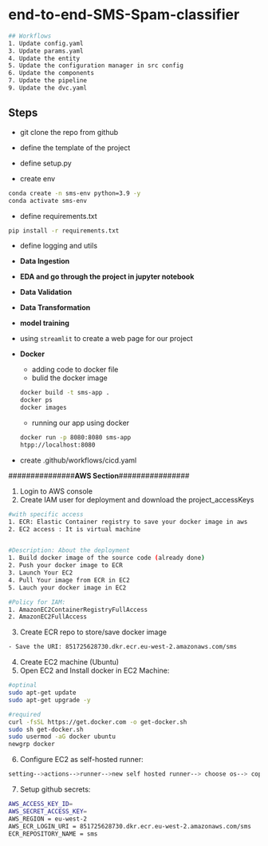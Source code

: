 # end-to-end-SMS-Spam-classifier

```bash
## Workflows
1. Update config.yaml
3. Update params.yaml
4. Update the entity
5. Update the configuration manager in src config
6. Update the components
7. Update the pipeline 
9. Update the dvc.yaml
```

## Steps

- git clone the repo from github

- define the template of the project

- define setup.py

- create env

```bash
conda create -n sms-env python=3.9 -y
conda activate sms-env
```

- define requirements.txt

```bash
pip install -r requirements.txt
```

- define logging and utils

- **Data Ingestion**

- **EDA and go through the project in jupyter notebook**

- **Data Validation**

- **Data Transformation**

- **model training**

- using `streamlit` to create a web page for our project

- **Docker**

    - adding code to docker file
    - bulid the docker image
    ```bash
    docker build -t sms-app .
    docker ps
    docker images
    ```
    - running our app using docker

    ```bash
    docker run -p 8080:8080 sms-app
    htpp://localhost:8080
    ```

- create .github/workflows/cicd.yaml


###############**AWS Section**################

1. Login to AWS console
2. Create IAM user for deployment and download the project_accessKeys

```bash
#with specific access
1. ECR: Elastic Container registry to save your docker image in aws
2. EC2 access : It is virtual machine


#Description: About the deployment
1. Build docker image of the source code (already done)
2. Push your docker image to ECR
3. Launch Your EC2 
4. Pull Your image from ECR in EC2
5. Lauch your docker image in EC2

#Policy for IAM:
1. AmazonEC2ContainerRegistryFullAccess
2. AmazonEC2FullAccess

```
3. Create ECR repo to store/save docker image
```bash
- Save the URI: 851725628730.dkr.ecr.eu-west-2.amazonaws.com/sms
```
4. Create EC2 machine (Ubuntu)
5. Open EC2 and Install docker in EC2 Machine:
```bash
#optinal
sudo apt-get update
sudo apt-get upgrade -y

#required
curl -fsSL https://get.docker.com -o get-docker.sh
sudo sh get-docker.sh
sudo usermod -aG docker ubuntu
newgrp docker
```
6. Configure EC2 as self-hosted runner:
```bash
setting-->actions-->runner-->new self hosted runner--> choose os--> copy each command and run it on EC2 Instance Connect
```
7. Setup github secrets:
```bash
AWS_ACCESS_KEY_ID=
AWS_SECRET_ACCESS_KEY=
AWS_REGION = eu-west-2
AWS_ECR_LOGIN_URI = 851725628730.dkr.ecr.eu-west-2.amazonaws.com/sms
ECR_REPOSITORY_NAME = sms
```
